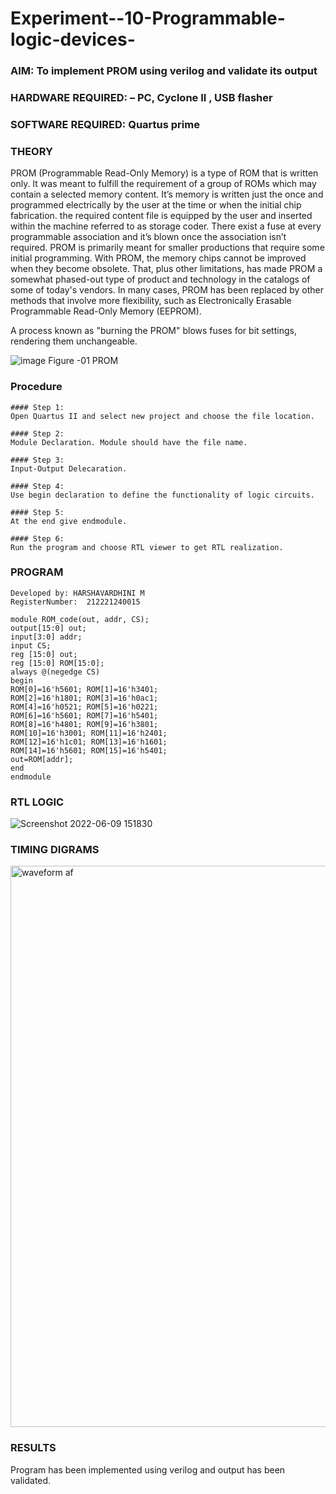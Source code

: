 # Experiment--10-Programmable-logic-devices-
 
### AIM: To implement PROM using verilog and validate its output 
### HARDWARE REQUIRED:  – PC, Cyclone II , USB flasher
### SOFTWARE REQUIRED:   Quartus prime
### THEORY 

 
PROM (Programmable Read-Only Memory) is a type of ROM that is written only. It was meant to fulfill the requirement of a group of ROMs which may contain a selected memory content. It’s memory is written just the once and programmed electrically by the user at the time or when the initial chip fabrication. the required content file is equipped by the user and inserted within the machine referred to as storage coder. There exist a fuse at every programmable association and it’s blown once the association isn’t required.
PROM is primarily meant for smaller productions that require some initial programming. With PROM, the memory chips cannot be improved when they become obsolete. That, plus other limitations, has made PROM a somewhat phased-out type of product and technology in the catalogs of some of today's vendors. In many cases, PROM has been replaced by other methods that involve more flexibility, such as Electronically Erasable Programmable Read-Only Memory (EEPROM).

A process known as "burning the PROM" blows fuses for bit settings, rendering them unchangeable.

![image](https://user-images.githubusercontent.com/36288975/172760743-04a59275-862b-4c42-8d08-8ecbca668c75.png)
Figure -01 PROM 
 
 
### Procedure
```
#### Step 1:
Open Quartus II and select new project and choose the file location.

#### Step 2:
Module Declaration. Module should have the file name.

#### Step 3:
Input-Output Delecaration.

#### Step 4:
Use begin declaration to define the functionality of logic circuits.

#### Step 5:
At the end give endmodule.

#### Step 6:
Run the program and choose RTL viewer to get RTL realization.
```



### PROGRAM 
```
Developed by: HARSHAVARDHINI M
RegisterNumber:  212221240015
```
```
module ROM_code(out, addr, CS);
output[15:0] out;
input[3:0] addr;
input CS;
reg [15:0] out;
reg [15:0] ROM[15:0];
always @(negedge CS)
begin
ROM[0]=16'h5601; ROM[1]=16'h3401;
ROM[2]=16'h1801; ROM[3]=16'h0ac1;
ROM[4]=16'h0521; ROM[5]=16'h0221;
ROM[6]=16'h5601; ROM[7]=16'h5401;
ROM[8]=16'h4801; ROM[9]=16'h3801;
ROM[10]=16'h3001; ROM[11]=16'h2401;
ROM[12]=16'h1c01; ROM[13]=16'h1601;
ROM[14]=16'h5601; ROM[15]=16'h5401;
out=ROM[addr];
end
endmodule
```






### RTL LOGIC  
![Screenshot 2022-06-09 151830](https://user-images.githubusercontent.com/93427208/172820720-a7c89a95-87a2-49b8-b05a-636547df489b.png)








### TIMING DIGRAMS  
<img width="898" alt="waveform af" src="https://user-images.githubusercontent.com/93427208/172820830-663e8146-6309-48c3-8cb8-6e02a2e13e01.png">






 





### RESULTS 
Program has been implemented using verilog and output has been validated.
